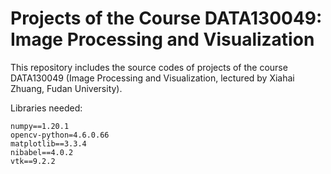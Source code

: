 # Projects of the Course DATA130049: Image Processing and Visualization
This repository includes the source codes of projects of the course DATA130049 (Image Processing and Visualization, lectured by Xiahai Zhuang, Fudan University).

Libraries needed:
```
numpy==1.20.1
opencv-python=4.6.0.66
matplotlib==3.3.4
nibabel==4.0.2
vtk==9.2.2
```

